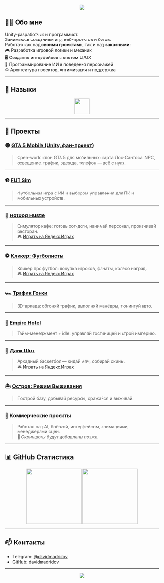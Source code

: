 <!-- Шапка с красивой волной -->
<p align="center">
  <img src="https://capsule-render.vercel.app/api?type=waving&color=0:00c6ff,100:0072ff&height=200&section=header&text=👋%20Привет!%20Я%20Давид&fontSize=40&fontColor=ffffff&animation=fadeIn&fontAlignY=40" />
</p>

<!-- Немного о себе -->
## 🧑‍💻 Обо мне
Unity-разработчик и программист.  
Занимаюсь созданием игр, веб-проектов и ботов.  
Работаю как над **своими проектами**, так и над **заказными**:  
🎮 Разработка игровой логики и механик  
🖥️ Создание интерфейсов и систем UI/UX  
🧠 Программирование ИИ и поведения персонажей  
⚙️ Архитектура проектов, оптимизация и поддержка

---

## 🔧 Навыки
<p align="center">
<img src="https://skillicons.dev/icons?i=unity,cs,dotnet,html,css,js,python,react,nodejs,typescript,aws" height="50" />

</p>

---

## 🚀 Проекты

### 🟢 [GTA 5 Mobile (Unity, фан-проект)](https://github.com/davidmadridov/GrandTheftAuto5mobile)  
> Open-world клон GTA 5 для мобильных: карта Лос-Сантоса, NPC, освещение, трафик, одежда, телефон — всё с нуля.

---

### ⚽ [FUT Sim](https://github.com/davidmadridov/fut-sim)  
> Футбольная игра с ИИ и выбором управления для ПК и мобильных устройств.

---

### 🌭 [HotDog Hustle](https://github.com/davidmadridov/HotDog-Hustle)  
> Симулятор кафе: готовь хот-доги, нанимай персонал, прокачивай ресторан.  
🎮 [Играть на Яндекс.Играх](https://yandex.ru/games/app/459307)

---

### ⚽ [Кликер: Футболисты](https://github.com/davidmadridov/ClickerFootball)  
> Кликер про футбол: покупка игроков, фанаты, колесо наград.  
🎮 [Играть на Яндекс.Играх](https://yandex.ru/games/app/459392)

---

### 🏎️ [Трафик Гонки](https://github.com/davidmadridov/trafficracing)  
> 3D-аркада: обгоняй трафик, выполняй манёвры, тюнингуй авто.  

---

### 🏨 [Empire Hotel](https://github.com/davidmadridov/hotel)  
> Тайм-менеджмент + idle: управляй гостиницей и строй империю.  

---

### 🏀 [Данк Шот](https://github.com/davidmadridov/dunkshot)  
> Аркадный баскетбол — кидай мяч, собирай скины.  
🎮 [Играть на Яндекс.Играх](https://yandex.ru/games/app/460314)

---

### 🏝️ [Остров: Режим Выживания](https://github.com/davidmadridov/survivalisland)  
> Построй базу, добывай ресурсы, сражайся и выживай.  

---

### 🧩 Коммерческие проекты  
> Работал над AI, боёвкой, интерфейсом, анимациями, менеджерами сцен.  
🎥 *Скриншоты будут добавлены позже.*

---

## 📊 GitHub Статистика
<p align="center">
  <img height="180em" src="https://github-readme-stats.vercel.app/api?username=davidmadridov&show_icons=true&theme=tokyonight&hide_border=true" />
  <img height="180em" src="https://github-readme-streak-stats.herokuapp.com/?user=davidmadridov&theme=tokyonight&hide_border=true" />
</p>

---

## 📫 Контакты
- Telegram: [@davidmadridov](https://t.me/davidmadridov)  
- GitHub: [davidmadridov](https://github.com/davidmadridov)  

---

<!-- Футер -->
<p align="center">
  <img src="https://capsule-render.vercel.app/api?type=waving&color=0:0072ff,100:00c6ff&height=180&section=footer&text=🎮+Game+Over?+Нет!+Это+только+начало...+🚀&fontSize=28&fontColor=ffffff&fontAlignY=60" />
</p>


